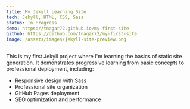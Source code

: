 ```yaml
---
title: My Jekyll Learning Site
tech: Jekyll, HTML, CSS, Sass
status: In Progress
demo: https://tnagar72.github.io/my-first-site
github: https://github.com/tnagar72/my-first-site
image: /assets/images/jekyll-site-preview.png
---
```


This is my first Jekyll project where I'm learning the basics of static site generation. It demonstrates progressive learning from basic concepts to professional deployment, including:

- Responsive design with Sass
- Professional site organization
- GitHub Pages deployment
- SEO optimization and performance